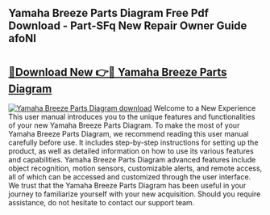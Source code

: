 ## Yamaha Breeze Parts Diagram Free Pdf Download - Part-SFq New Repair Owner Guide afoNI

# <h2><a href="http://dfl193z.blite.top/?on=Yamaha+Breeze+Parts+Diagram">🔗Download New 👉🔴 Yamaha Breeze Parts Diagram</a></h2>

[![Yamaha Breeze Parts Diagram download](https://i.imgur.com/lujVjoI.png)](http://dfl193z.blite.top/?on=Yamaha+Breeze+Parts+Diagram)
Welcome to a New Experience This user manual introduces you to the unique features and functionalities of your new Yamaha Breeze Parts Diagram. To make the most of your Yamaha Breeze Parts Diagram, we recommend reading this user manual carefully before use. It includes step-by-step instructions for setting up the product, as well as detailed information on how to use its various features and capabilities. Yamaha Breeze Parts Diagram advanced features include object recognition, motion sensors, customizable alerts, and remote access, all of which can be accessed and customized through the user interface. We trust that the Yamaha Breeze Parts Diagram has been useful in your journey to familiarize yourself with your new acquisition. Should you require assistance, do not hesitate to contact our support team.
